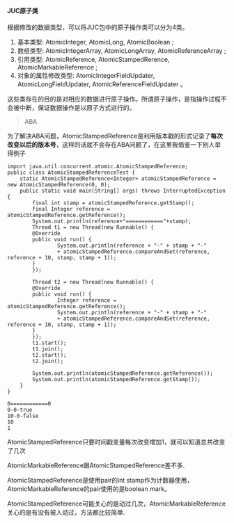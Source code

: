 #### JUC原子类

根据修改的数据类型，可以将JUC包中的原子操作类可以分为4类。

1. 基本类型: AtomicInteger, AtomicLong, AtomicBoolean ;
2. 数组类型: AtomicIntegerArray, AtomicLongArray, AtomicReferenceArray ;
3. 引用类型: AtomicReference, AtomicStampedRerence, AtomicMarkableReference ;
4. 对象的属性修改类型: AtomicIntegerFieldUpdater, AtomicLongFieldUpdater, AtomicReferenceFieldUpdater 。

这些类存在的目的是对相应的数据进行原子操作。所谓原子操作，是指操作过程不会被中断，保证数据操作是以原子方式进行的。

> ABA

为了解决ABA问题，AtomicStampedReference是利用版本戳的形式记录了**每次改变以后的版本号**，这样的话就不会存在ABA问题了，在这里我借鉴一下别人举得例子
```
import java.util.concurrent.atomic.AtomicStampedReference;
public class AtomicStampedReferenceTest {
    static AtomicStampedReference<Integer> atomicStampedReference = new AtomicStampedReference(0, 0);
    public static void main(String[] args) throws InterruptedException {
        final int stamp = atomicStampedReference.getStamp();
        final Integer reference = atomicStampedReference.getReference();
        System.out.println(reference+"============"+stamp);
        Thread t1 = new Thread(new Runnable() {
        @Override
        public void run() {
                System.out.println(reference + "-" + stamp + "-"
                + atomicStampedReference.compareAndSet(reference, reference + 10, stamp, stamp + 1));
        }
        });

        Thread t2 = new Thread(new Runnable() {
        @Override
        public void run() {
                Integer reference = atomicStampedReference.getReference();
                System.out.println(reference + "-" + stamp + "-"
                + atomicStampedReference.compareAndSet(reference, reference + 10, stamp, stamp + 1));
        }
        });
        t1.start();
        t1.join();
        t2.start();
        t2.join();

        System.out.println(atomicStampedReference.getReference());
        System.out.println(atomicStampedReference.getStamp());
    }
}

0============0
0-0-true
10-0-false
10
1
```
AtomicStampedReference只要时间戳变量每次改变增加1，就可以知道总共改变了几次

AtomicMarkableReference跟AtomicStampedReference差不多.

AtomicStampedReference是使用pair的int stamp作为计数器使用，AtomicMarkableReference的pair使用的是boolean mark。

AtomicStampedReference可能关心的是动过几次，AtomicMarkableReference关心的是有没有被人动过，方法都比较简单.
